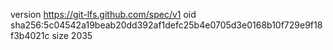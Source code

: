 version https://git-lfs.github.com/spec/v1
oid sha256:5c04542a19beab20dd392af1defc25b4e0705d3e0168b10f729e9f18f3b4021c
size 2035

